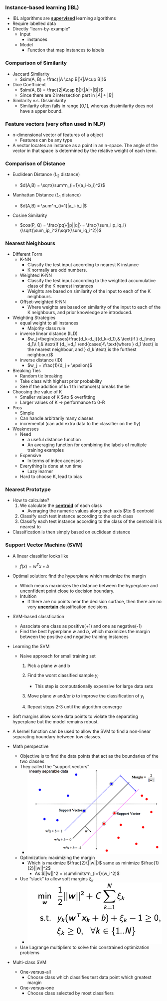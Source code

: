 ### Instance-based learning (IBL)

- IBL algorithms are **<u>supervised</u>** learning algorithms
- Require labelled data
- Directly “learn-by-example”
  - Input
    - instances
  - Model
    - Function that map instances to labels



###  Comparison of Similarity

- Jaccard Similarity
  - $sim(A, B) = \frac{|A \cap B|}{|A\cup B|}$
- Dice Coefficient
  - $sim(A, B) = \frac{2|A\cap B|}{|A|+|B|}$
  - Since there are 2 intersection part in $|A| + |B|$
- Similarity v.s. Dissimilarity
  - Similarity often falls in range [0,1], whereas dissimilarity does not have a upper bound.



### Feature vectors (very often used in NLP)

- n-dimensional vector of features of a object
  - Features can be any type
- A vector locates an instance as a point in an n-space. The angle of the vector in that space is determined by the relative weight of each term.



### Comparison of Distance

- Euclidean Distance ($L_2$ distance)

  - $d(A,B) = \sqrt{\sum^n_{i=1}(a_i-b_i)^2}$

- Manhattan Distance ($L_1$ distance)

  - $d(A,B) = \sum^n_{i=1}|a_i-b_i|$

- Cosine Similarity

  - $cos(P, Q) = \frac{pq}{|p||q|} = \frac{\sum_i p_iq_i}{\sqrt{\sum_ip_i^2}\sqrt{\sum_iq_i^2}}$



### Nearest Neighbours 

- Different Form
  - K-NN
    - Classify the test input according to nearest K instance
    - K normally are odd numbers.
  - Weighted K-NN
    - Classify the test input according to the weighted accumulative class of the K nearest instances
    - Weights are based on similarity of the input to each of the K neighbours.
  - Offset-weighted K-NN
    - Where weights are based on similarity of the input to each of the K neighbours, and prior knowledge are introduced.
- Weighting Strategies
  - equal weight to all instances
    - Majority class rule
  - inverse linear distance (ILD)
    - $w_j=\begin{cases}\frac{d_k-d_j}{d_k-d_1},& \text{if } d_j\neq d_1\\     1,& \text{if }d_j=d_1 \end{cases}\\ \text{where } d_1 \text{ is the nearest neighbour, and } d_k \text{ is the furthest neighbour}$
  - inverse distance (ID)
    - $w_j = \frac{1}{d_j + \epsilon}$
- Breaking Ties
  - Random tie breaking
  - Take class with highest prior probability
  - See if the addition of k+1 th instance(s) breaks the tie
- Choosing the value of K
  - Smaller values of K $\to $ overfitting
  - Larger values of K $\to$ performance to 0-R
- Pros
  - Simple
  - Can handle arbitrarily many classes
  - incremental (can add extra data to the classifier on the fly)
- Weaknesses
  - Need 
    - a useful distance function
    - An averaging function for combining the labels of multiple training examples
  - Expensive
    - In terms of index accesses
  - Everything is done at run time
    - Lazy learner
  - Hard to choose K, lead to bias



### Nearest Prototype

- How to calculate?
  1. We calculate the **<u>centroid</u>** of each class
     - Averaging the numeric values along each axis $\to $ centroid
  2. Classify each test instance according to the each class
  3. Classify each test instance according to the class of the centroid it is nearest to
- Classification is then simply based on euclidean distance



### Support Vector Machine (SVM)

- A linear classifier looks like
  - $f(x) = w^Tx + b$

- Optimal solution: find the hyperplane which maximize the margin

  - Which means maximizes the distance between the hyperplane and unconfident point close to decision boundary.
  - Intuition
    - If there are no points near the decision surface, then there are no very **<u>uncertain</u>** classification decisions.

- SVM-based classfication

  - Associate one class as positive(+1) and one as negative(-1)
  - Find the best hyperplane $w$ and $b$, which maximizes the margin between the positive and negative training instances

- Learning the SVM

  - Naive approach for small training set

    1. Pick a plane $w$ and b

    2. Find the worst classified sample $y_i$
       - This step is computationally expensive for large data sets

    3. Move plane $w$ and/or $b$ to improve the classification of $y_i$

    4. Repeat steps 2-3 until the algorithm converge

- Soft margins allow some data points to violate the separating hyperplane but the model remains robust.

- A kernel function can be used to allow the SVM to find a non-linear separating boundary between tow classes.

- Math perspective

  - Objective is to find the data points that act as the boundaries of the two classes
  - They called the “support vectors”
    - ![image-20190614143328773](assets/image-20190614143328773.png)
  - Optimization: maximizing the margin
    - Which is maximize $\frac{2}{||w||}$ same as minimize $\frac{1}{2}||w||^2$
      - As $||w||^2 = \sum\limits^n_{i=1}(w_i^2)$
  - Use “slack” to allow soft margins $\xi _k$
    - ![image-20190614145621704](assets/image-20190614145621704.png)
  - Use Lagrange multipliers to solve this constrained optimization problems

- Multi-class SVM

  - One-versus-all
    - Choose class which classifies test data point which greatest margin
  - One-versus-one
    - Choose class selected by most classifiers
